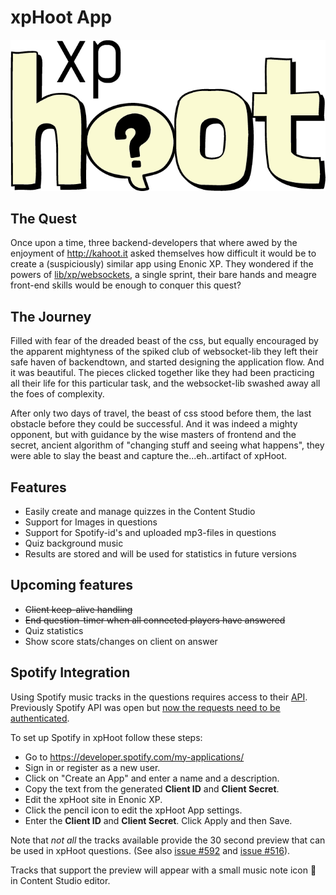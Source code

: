 
# xpHoot App

![xpHoot Logo](./src/main/resources/assets/img/logo.png)

## The Quest

Once upon a time, three backend-developers that where awed by the enjoyment of http://kahoot.it asked themselves how difficult it would be to create a (suspiciously) similar app using Enonic XP. They wondered if the powers of [lib/xp/websockets](http://repo.enonic.com/public/com/enonic/xp/docs/6.5.2/docs-6.5.2-libdoc.zip!/module-lib_xp_websocket.html), a single sprint, their bare hands and meagre front-end skills would be enough to conquer this quest?

## The Journey

Filled with fear of the dreaded beast of the css, but equally encouraged by the apparent mightyness of the spiked club of websocket-lib they left their safe haven of backendtown, and started designing the application flow. And it was beautiful. The pieces clicked together like they had been practicing all their life for this particular task, and the websocket-lib swashed away all the foes of complexity. 

After only two days of travel, the beast of css stood before them, the last obstacle before they could be successful. And it was indeed a mighty opponent, but with guidance by the wise masters of frontend and the secret, ancient algorithm of "changing stuff and seeing what happens", they were able to slay the beast and capture the...eh..artifact of xpHoot. 


## Features

* Easily create and manage quizzes in the Content Studio
* Support for Images in questions
* Support for Spotify-id's and uploaded mp3-files in questions
* Quiz background music
* Results are stored and will be used for statistics in future versions

## Upcoming features

* ~~Client keep-alive handling~~
* ~~End question-timer when all connected players have answered~~
* Quiz statistics
* Show score stats/changes on client on answer

## Spotify Integration

Using Spotify music tracks in the questions requires access to their [API](https://developer.spotify.com/web-api/). 
Previously Spotify API was open but [now the requests need to be authenticated](https://developer.spotify.com/news-stories/2017/01/27/removing-unauthenticated-calls-to-the-web-api/).

To set up Spotify in xpHoot follow these steps:
- Go to https://developer.spotify.com/my-applications/ 
- Sign in or register as a new user.
- Click on "Create an App" and enter a name and a description.
- Copy the text from the generated **Client ID** and **Client Secret**.
- Edit the xpHoot site in Enonic XP.
- Click the pencil icon to edit the xpHoot App settings.
- Enter the **Client ID** and **Client Secret**. Click Apply and then Save.

Note that _not all_ the tracks available provide the 30 second preview that can be used in xpHoot questions. (See also [issue #592](https://github.com/spotify/web-api/issues/592) and [issue #516](https://github.com/spotify/web-api/issues/516)). 

Tracks that support the preview will appear with a small music note icon :musical_note: in Content Studio editor. 

